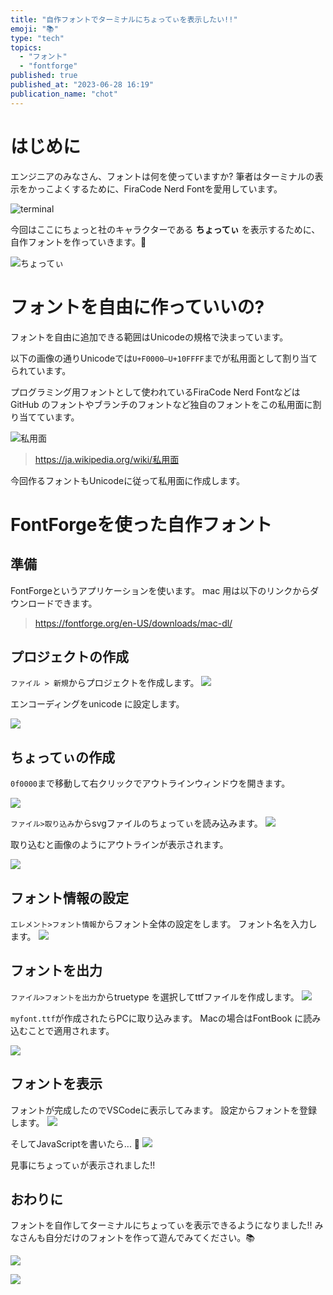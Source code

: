 ```yaml
---
title: "自作フォントでターミナルにちょってぃを表示したい!!"
emoji: "📚"
type: "tech"
topics:
  - "フォント"
  - "fontforge"
published: true
published_at: "2023-06-28 16:19"
publication_name: "chot"
---
```


# はじめに

エンジニアのみなさん、フォントは何を使っていますか?
筆者はターミナルの表示をかっこよくするために、FiraCode Nerd Fontを愛用しています。

![terminal](https://storage.googleapis.com/zenn-user-upload/e1e7f5573c3a-20230628.png)

今回はここにちょっと社のキャラクターである **ちょってぃ** を表示するために、自作フォントを作っていきます。🚀

![ちょってぃ](https://storage.googleapis.com/zenn-user-upload/1fe631d9422f-20230628.png)

# フォントを自由に作っていいの?

フォントを自由に追加できる範囲はUnicodeの規格で決まっています。

以下の画像の通りUnicodeでは`U+F0000–U+10FFFF`までが私用面として割り当てられています。

プログラミング用フォントとして使われているFiraCode Nerd FontなどはGitHub のフォントやブランチのフォントなど独自のフォントをこの私用面に割り当てています。

![私用面](https://i.gyazo.com/0420562c260c09371ed79d2f307734c8.png)

> https://ja.wikipedia.org/wiki/私用面

今回作るフォントもUnicodeに従って私用面に作成します。

# FontForgeを使った自作フォント

## 準備

FontForgeというアプリケーションを使います。
mac 用は以下のリンクからダウンロードできます。

> https://fontforge.org/en-US/downloads/mac-dl/

## プロジェクトの作成

`ファイル > 新規`からプロジェクトを作成します。
![](https://i.gyazo.com/763f802db3b10dc62b0cb873b8f85122.png)

エンコーディングをunicode に設定します。

![](https://i.gyazo.com/6e2b34b819c32b2fed7e36c641a36371.png)

## ちょってぃの作成

`0f0000`まで移動して右クリックでアウトラインウィンドウを開きます。

![](https://storage.googleapis.com/zenn-user-upload/d07701a3094e-20230628.png)

`ファイル>取り込み`からsvgファイルのちょってぃを読み込みます。
![](https://storage.googleapis.com/zenn-user-upload/1d2d9e905552-20230628.png)

取り込むと画像のようにアウトラインが表示されます。

![](https://storage.googleapis.com/zenn-user-upload/1c8360b34cd8-20230628.png)

## フォント情報の設定

`エレメント>フォント情報`からフォント全体の設定をします。
フォント名を入力します。
![](https://storage.googleapis.com/zenn-user-upload/857f5b8e33de-20230628.png)

## フォントを出力

`ファイル>フォントを出力`からtruetype を選択してttfファイルを作成します。
![](https://storage.googleapis.com/zenn-user-upload/988e2f8f79ad-20230628.png)

`myfont.ttf`が作成されたらPCに取り込みます。
Macの場合はFontBook に読み込むことで適用されます。

![](https://storage.googleapis.com/zenn-user-upload/09208d4281b1-20230628.png)

## フォントを表示

フォントが完成したのでVSCodeに表示してみます。
設定からフォントを登録します。
![](https://storage.googleapis.com/zenn-user-upload/3ecb1141b1dd-20230628.png)

そしてJavaScriptを書いたら... 🤩
![](https://storage.googleapis.com/zenn-user-upload/d52575a84c0e-20230628.png)

見事にちょってぃが表示されました!!

## おわりに

フォントを自作してターミナルにちょってぃを表示できるようになりました!!
みなさんも自分だけのフォントを作って遊んでみてください。📚

![](https://storage.googleapis.com/zenn-user-upload/c1773429e92e-20230628.png)

![](https://storage.googleapis.com/zenn-user-upload/9bfed5a7dcb9-20230628.png)
